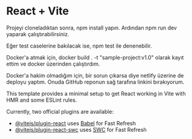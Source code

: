 # React + Vite

Projeyi cloneladıktan sonra, npm install yapın. Ardından npm run dev yaparak çalıştırabilirsiniz.

Eğer test caselerine bakılacak ise, npm test ile denenebilir.

Docker'a atmak için, docker build . -t "sample-project:v1.0" olarak kayıt ettim ve docker üzerinden çalıştırdım.

Docker'a hakim olmadığım için, bir sorun çıkarsa diye netlify üzerine de deployu yaptım. Onuda GitHub reponun sağ tarafına linkini bırakıyorum.

This template provides a minimal setup to get React working in Vite with HMR and some ESLint rules.

Currently, two official plugins are available:

- [@vitejs/plugin-react](https://github.com/vitejs/vite-plugin-react/blob/main/packages/plugin-react/README.md) uses [Babel](https://babeljs.io/) for Fast Refresh
- [@vitejs/plugin-react-swc](https://github.com/vitejs/vite-plugin-react-swc) uses [SWC](https://swc.rs/) for Fast Refresh
